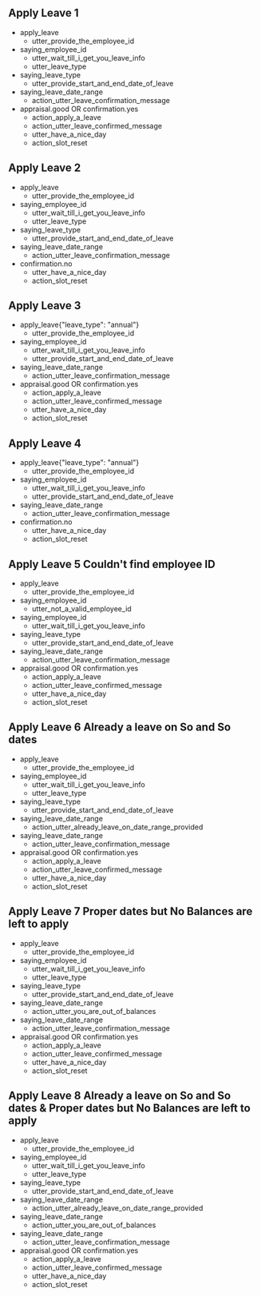 ## Apply Leave 1
* apply_leave
    - utter_provide_the_employee_id
* saying_employee_id
    - utter_wait_till_i_get_you_leave_info
    - utter_leave_type
* saying_leave_type
    - utter_provide_start_and_end_date_of_leave
* saying_leave_date_range
    - action_utter_leave_confirmation_message
* appraisal.good OR confirmation.yes
    - action_apply_a_leave
    - action_utter_leave_confirmed_message
    - utter_have_a_nice_day
    - action_slot_reset

## Apply Leave 2
* apply_leave
    - utter_provide_the_employee_id
* saying_employee_id
    - utter_wait_till_i_get_you_leave_info
    - utter_leave_type
* saying_leave_type
    - utter_provide_start_and_end_date_of_leave
* saying_leave_date_range
    - action_utter_leave_confirmation_message
* confirmation.no
    - utter_have_a_nice_day
    - action_slot_reset

## Apply Leave 3
* apply_leave{"leave_type": "annual"}
    - utter_provide_the_employee_id
* saying_employee_id
    - utter_wait_till_i_get_you_leave_info
    - utter_provide_start_and_end_date_of_leave
* saying_leave_date_range
    - action_utter_leave_confirmation_message
* appraisal.good OR confirmation.yes
    - action_apply_a_leave
    - action_utter_leave_confirmed_message
    - utter_have_a_nice_day
    - action_slot_reset

## Apply Leave 4
* apply_leave{"leave_type": "annual"}
    - utter_provide_the_employee_id
* saying_employee_id
    - utter_wait_till_i_get_you_leave_info
    - utter_provide_start_and_end_date_of_leave
* saying_leave_date_range
    - action_utter_leave_confirmation_message
* confirmation.no
    - utter_have_a_nice_day
    - action_slot_reset

## Apply Leave 5 Couldn't find employee ID
* apply_leave
    - utter_provide_the_employee_id
* saying_employee_id
    - utter_not_a_valid_employee_id
* saying_employee_id
    - utter_wait_till_i_get_you_leave_info
* saying_leave_type
    - utter_provide_start_and_end_date_of_leave
* saying_leave_date_range
    - action_utter_leave_confirmation_message
* appraisal.good OR confirmation.yes
    - action_apply_a_leave
    - action_utter_leave_confirmed_message
    - utter_have_a_nice_day
    - action_slot_reset

## Apply Leave 6 Already a leave on So and So dates
* apply_leave
    - utter_provide_the_employee_id
* saying_employee_id
    - utter_wait_till_i_get_you_leave_info
    - utter_leave_type
* saying_leave_type
    - utter_provide_start_and_end_date_of_leave
* saying_leave_date_range
    - action_utter_already_leave_on_date_range_provided
* saying_leave_date_range
    - action_utter_leave_confirmation_message
* appraisal.good OR confirmation.yes
    - action_apply_a_leave
    - action_utter_leave_confirmed_message
    - utter_have_a_nice_day
    - action_slot_reset

## Apply Leave 7 Proper dates but No Balances are left to apply
* apply_leave
    - utter_provide_the_employee_id
* saying_employee_id
    - utter_wait_till_i_get_you_leave_info
    - utter_leave_type
* saying_leave_type
    - utter_provide_start_and_end_date_of_leave
* saying_leave_date_range
    - action_utter_you_are_out_of_balances
* saying_leave_date_range
    - action_utter_leave_confirmation_message
* appraisal.good OR confirmation.yes
    - action_apply_a_leave
    - action_utter_leave_confirmed_message
    - utter_have_a_nice_day
    - action_slot_reset

## Apply Leave 8 Already a leave on So and So dates & Proper dates but No Balances are left to apply
* apply_leave
    - utter_provide_the_employee_id
* saying_employee_id
    - utter_wait_till_i_get_you_leave_info
    - utter_leave_type
* saying_leave_type
    - utter_provide_start_and_end_date_of_leave
* saying_leave_date_range
    - action_utter_already_leave_on_date_range_provided
* saying_leave_date_range
    - action_utter_you_are_out_of_balances
* saying_leave_date_range
    - action_utter_leave_confirmation_message
* appraisal.good OR confirmation.yes
    - action_apply_a_leave
    - action_utter_leave_confirmed_message
    - utter_have_a_nice_day
    - action_slot_reset
